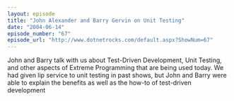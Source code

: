 ```yaml
---
layout: episode
title: "John Alexander and Barry Gervin on Unit Testing"
date: "2004-06-14"
episode_number: "67"
episode_url: "http://www.dotnetrocks.com/default.aspx?ShowNum=67"
---
```


John and Barry talk with us about Test-Driven Development, Unit Testing, and other aspects of Extreme Programming that are being used today. We had given lip service to unit testing in past shows, but John and Barry were able to explain the benefits as well as the how-to of test-driven development
